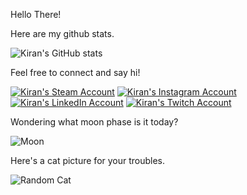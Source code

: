 Hello There!

Here are my github stats.

![Kiran's GitHub stats](https://github-profile-summary-cards.vercel.app/api/cards/profile-details?username=KiranReddy0808&theme=radical)

Feel free to connect and say hi!

[![Kiran's Steam Account](https://img.shields.io/badge/Steam-MasterSoda-red)](https://steamcommunity.com/profiles/76561198843410510/)
[![Kiran's Instagram Account](https://img.shields.io/badge/Instagram-psaikiranreddy-red)](https://www.instagram.com/pskiranreddy/)
[![Kiran's LinkedIn Account](https://img.shields.io/badge/LinkedIn-Saikiran%20Reddy%20Poreddy-blue)](https://www.linkedin.com/in/psaikiranreddy/)
[![Kiran's Twitch Account](https://img.shields.io/twitch/status/thisisthewaykid
)](https://www.twitch.tv/thisisthewaykid)

Wondering what moon phase is it today?

![Moon](https://walrus-app-lrhok.ondigitalocean.app/moon-phase/svg)


Here's a cat picture for your troubles.


![Random Cat](https://walrus-app-lrhok.ondigitalocean.app/catto)
